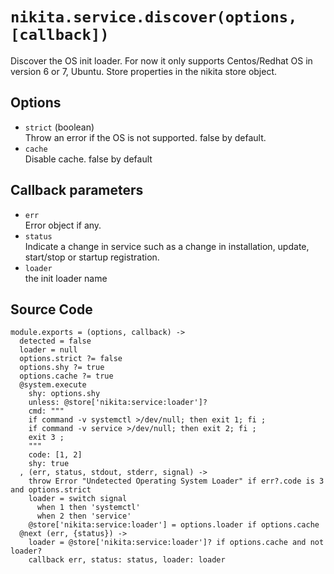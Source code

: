 
# `nikita.service.discover(options, [callback])`

Discover the OS init loader.
For now it only supports Centos/Redhat OS in version 6 or 7, Ubuntu.
Store properties in the nikita store object.

## Options

* `strict` (boolean)   
  Throw an error if the OS is not supported. false by default.   
* `cache`   
  Disable cache. false by default   

## Callback parameters

* `err`   
  Error object if any.   
* `status`   
  Indicate a change in service such as a change in installation, update, 
  start/stop or startup registration.   
* `loader`   
  the init loader name   

## Source Code

    module.exports = (options, callback) ->
      detected = false
      loader = null
      options.strict ?= false
      options.shy ?= true
      options.cache ?= true
      @system.execute
        shy: options.shy
        unless: @store['nikita:service:loader']?
        cmd: """
        if command -v systemctl >/dev/null; then exit 1; fi ;
        if command -v service >/dev/null; then exit 2; fi ;
        exit 3 ;
        """
        code: [1, 2]
        shy: true
      , (err, status, stdout, stderr, signal) ->
        throw Error "Undetected Operating System Loader" if err?.code is 3 and options.strict
        loader = switch signal
          when 1 then 'systemctl'
          when 2 then 'service'
        @store['nikita:service:loader'] = options.loader if options.cache
      @next (err, {status}) ->
        loader = @store['nikita:service:loader']? if options.cache and not loader?
        callback err, status: status, loader: loader
